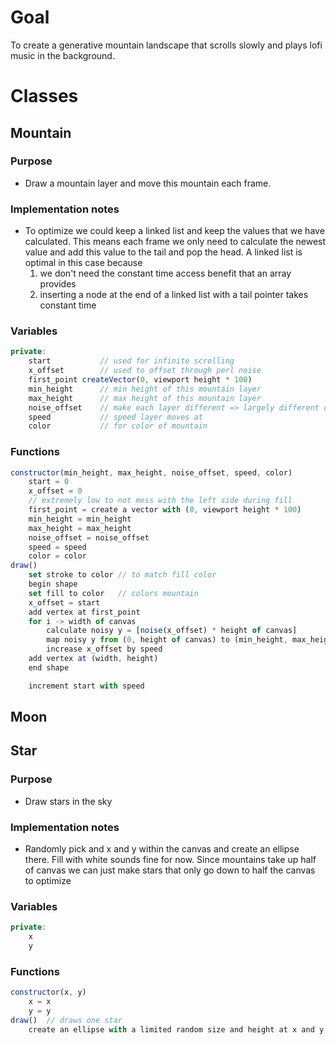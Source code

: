 # Goal
To create a generative mountain landscape that scrolls slowly and plays lofi 
music in the background.

# Classes
## Mountain
### Purpose
* Draw a mountain layer and move this mountain each frame. 
### Implementation notes
* To optimize we could keep a linked list and keep the values that we have 
calculated. This means each frame we only need to calculate the newest value 
and add this value to the tail and pop the head. A linked list is optimal in 
this case because 
    1. we don't need the constant time access benefit that an array provides
    2. inserting a node at the end of a linked list with a tail pointer takes 
    constant time
### Variables
```js
private:
    start           // used for infinite scrolling
    x_offset        // used to offset through perl noise
    first_point createVector(0, viewport height * 100)
    min_height      // min height of this mountain layer
    max_height      // max height of this mountain layer
    noise_offset    // make each layer different => largely different offsets
    speed           // speed layer moves at
    color           // for color of mountain
```
### Functions
```js
constructor(min_height, max_height, noise_offset, speed, color)
    start = 0
    x_offset = 0
    // extremely low to not mess with the left side during fill
    first_point = create a vector with (0, viewport height * 100)
    min_height = min_height
    max_height = max_height
    noise_offset = noise_offset
    speed = speed
    color = color
draw()
    set stroke to color // to match fill color
    begin shape
    set fill to color   // colors mountain
    x_offset = start
    add vertex at first_point
    for i -> width of canvas
        calculate noisy y = [noise(x_offset) * height of canvas]
        map noisy y from (0, height of canvas) to (min_height, max_height)
        increase x_offset by speed
    add vertex at (width, height)
    end shape

    increment start with speed
```
## Moon
## Star
### Purpose
* Draw stars in the sky
### Implementation notes
* Randomly pick and x and y within the canvas and create an ellipse there. Fill
with white sounds fine for now. Since mountains take up half of canvas we can 
just make stars that only go down to half the canvas to optimize
### Variables
```js
private:
    x
    y
```
### Functions
```js
constructor(x, y) 
    x = x
    y = y
draw()  // draws one star
    create an ellipse with a limited random size and height at x and y
```